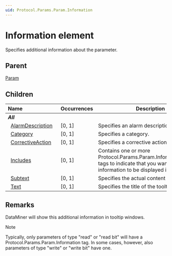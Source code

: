```yaml
---
uid: Protocol.Params.Param.Information
---
```


# Information element

Specifies additional information about the parameter.

## Parent

[Param](xref:Protocol.Params.Param)

## Children

|Name&nbsp;&nbsp;&nbsp;&nbsp;&nbsp;&nbsp;&nbsp;&nbsp;&nbsp;&nbsp;&nbsp;&nbsp;&nbsp;&nbsp;&nbsp;&nbsp;&nbsp;&nbsp;&nbsp;&nbsp;&nbsp;&nbsp;&nbsp;&nbsp;|Occurrences|Description|
|--- |--- |--- |
|***All***|||
|&nbsp;&nbsp;[AlarmDescription](xref:Protocol.Params.Param.Information.AlarmDescription)|[0, 1]|Specifies an alarm description.|
|&nbsp;&nbsp;[Category](xref:Protocol.Params.Param.Information.Category)|[0, 1]|Specifies a category.|
|&nbsp;&nbsp;[CorrectiveAction](xref:Protocol.Params.Param.Information.CorrectiveAction)|[0, 1]|Specifies a corrective action.|
|&nbsp;&nbsp;[Includes](xref:Protocol.Params.Param.Information.Includes)|[0, 1]|Contains one or more Protocol.Params.Param.Information.Include tags to indicate that you want additional information to be displayed in the tooltip.|
|&nbsp;&nbsp;[Subtext](xref:Protocol.Params.Param.Information.Subtext)|[0, 1]|Specifies the actual content of the tooltip.|
|&nbsp;&nbsp;[Text](xref:Protocol.Params.Param.Information.Text)|[0, 1]|Specifies the title of the tooltip.|

## Remarks

DataMiner will show this additional information in tooltip windows.

> [!NOTE]
> Typically, only parameters of type "read" or "read bit" will have a Protocol.Params.Param.Information tag. In some cases, however, also parameters of type "write" or "write bit" have one.
